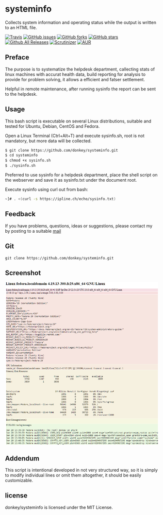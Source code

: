 # systeminfo

Collects system information and operating status while the output is written to an HTML file.

[![Travis](https://img.shields.io/travis/rust-lang/rust.svg)](https://github.com/donkey/systeminfo)
[![GitHub issues](https://img.shields.io/github/issues/donkey/systeminfo.svg)](https://github.com/donkey/systeminfo/issues)
[![GitHub forks](https://img.shields.io/github/forks/donkey/systeminfo.svg)](https://github.com/donkey/systeminfo/network)
[![GitHub stars](https://img.shields.io/github/stars/donkey/systeminfo.svg)](https://github.com/donkey/systeminfo/stargazers)
[![Github All Releases](https://img.shields.io/github/downloads/atom/atom/total.svg)](https://github.com/donkey/systeminfo)
[![Scrutinizer](https://img.shields.io/scrutinizer/g/filp/whoops.svg)](https://github.com/donkey/systeminfo)
[![AUR](https://img.shields.io/aur/license/yaourt.svg)](https://github.com/donkey/systeminfo)

## Preface

The purpose is to systematize the helpdesk department, callecting stats of linux machines with accurat health data, build reporting for analysis to provide for problem solving, it allows a efficient and fatser settlement.

Helpful in remote maintenance, after running sysinfo the report can be sent to the helpdesk.

## Usage

This bash script is executable on several Linux distributions, suitable and tested for Ubuntu, Debian, CentOS and Fedora.

Open a Linux Terminal (Ctrl+Alt+T) and execute sysinfo.sh, root is not mandatory, but more data will be collected.

```sh
$ git clone https://github.com/donkey/systeminfo.git
$ cd systeminfo
$ chmod +x sysinfo.sh
$ ./sysinfo.sh
```

Preferred to use sysinfo for a helpdesk department, place the shell script on the webserver and save it as sysinfo.txt under the document root.

Execute sysinfo using curl out from bash:

```sh
~]# . <(curl -s https://ipline.ch/echo/sysinfo.txt)
```

## Feedback

If you have problems, questions, ideas or suggestions, please contact my by posting to a suitable [mail](http://think.unblog.ch/kontakt)

## Git
```
git clone https://github.com/donkey/systeminfo.git
```

## Screenshot
![System Information](https://github.com/donkey/systeminfo/blob/master/sysinfo.png)

## Addendum

This script is intentional developed in not very structured way, so it is simply to modify individual lines or omit them altogether, it should be easily customizable.

## license

donkey/systeminfo is licensed under the MIT License.

